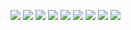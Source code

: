 ![](https://files.catbox.moe/51fdfm.webp)
![](https://files.catbox.moe/3jvbkd.webp)
![](https://files.catbox.moe/yl5cam.webp)
![](https://files.catbox.moe/zu80qv.webp)
![](https://files.catbox.moe/6ttbpb.webp)
![](https://files.catbox.moe/zirsx1.webp)
![](https://files.catbox.moe/astj89.webp)
![](https://files.catbox.moe/67ud24.webp)
![](https://files.catbox.moe/7tlqsp.webp)
